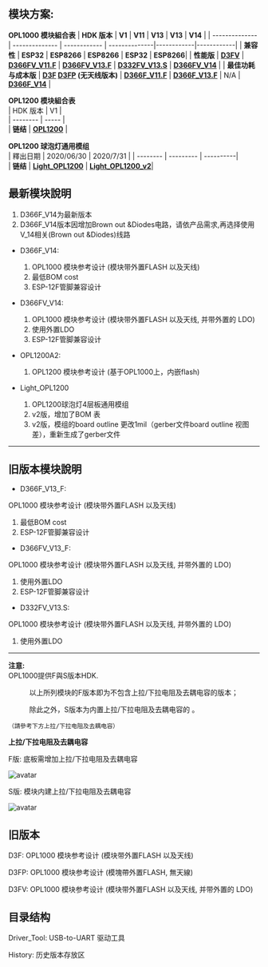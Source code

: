 ## 模块方案:

**OPL1000 模块組合表**
| **HDK 版本**    | **V1**         | **V11**      | **V13**       | **V13**    | **V14**    |
| -------------- | -------------- | ------------ | --------------|------------|------------|
| **兼容性**      | **ESP32**      | **ESP8266**  | **ESP8266**   |  **ESP32** | **ESP8266**| 
| **性能版**      | **[D3FV](https://github.com/Opulinks-Tech/OPL1000-HDK/blob/master/Module/History/D3FV_v1.zip)** | **[D366FV_V11.F](https://github.com/Opulinks-Tech/OPL1000-HDK/blob/master/Module/History/D366FV_V11_F.zip)** | **[D366FV_V13.F](https://github.com/Opulinks-Tech/OPL1000-HDK/blob/master/Module/D366FV_V13.F.rar)** |  **[D332FV_V13.S](https://github.com/Opulinks-Tech/OPL1000-HDK/blob/master/Module/D332FV_V13.S.rar)**   | **[D366FV_V14](https://github.com/Opulinks-Tech/OPL1000-HDK/blob/master/Module/D366FV_V14.rar)** |
| **最佳功耗与成本版** | **[D3F](https://github.com/Opulinks-Tech/OPL1000-HDK/blob/master/Module/History/D3F_v1.zip)   [D3FP](https://github.com/Opulinks-Tech/OPL1000-HDK/blob/master/Module/History/D3FP_v1.zip) (无天线版本)** | **[D366F_V11.F](https://github.com/Opulinks-Tech/OPL1000-HDK/blob/master/Module/History/D366F_V11_F.zip)** | **[D366F_V13.F](https://github.com/Opulinks-Tech/OPL1000-HDK/blob/master/Module/D366F_V13.F.rar)**  |  N/A  | **[D366F_V14](https://github.com/Opulinks-Tech/OPL1000-HDK/blob/master/Module/D366F_V14.rar)** |  
  
  
**OPL1200 模块組合表**  
| HDK 版本  |    V1    |  
| --------  | ----- |  
|  **链结** |  **[OPL1200](https://github.com/Opulinks-Tech/OPL1000-HDK/blob/master/Module/OPL1200A2.rar)** | 
  
**OPL1200 球泡灯通用模组**  
| 釋出日期  | 2020/06/30 |  2020/7/31 |
| --------  | --------- |  ----------|  
|  **链结** |  **[Light_OPL1200](https://github.com/Opulinks-Tech/OPL1000-HDK/blob/master/Module/light_OPL1200.rar)** | **[Light_OPL1200_v2](https://github.com/Opulinks-Tech/OPL1000-HDK/blob/master/Module/Light_OPL1200_202007.rar)**|


## 最新模块說明
1. D366F_V14为最新版本  
2. D366F_V14版本因增加Brown out &Diodes电路，请依产品需求,再选择使用V_14相关(Brown out &Diodes)线路    
  
* D366F_V14: 
  1. OPL1000 模块参考设计 (模块带外置FLASH 以及天线) <br>
  2. 最低BOM cost  
  3. ESP-12F管脚兼容设计  
  
* D366FV_V14:  
  1. OPL1000 模块参考设计 (模块带外置FLASH 以及天线, 并带外置的 LDO) <br>
  2. 使用外置LDO
  3. ESP-12F管脚兼容设计      

* OPL1200A2:  
  1. OPL1200 模块参考设计 (基于OPL1000上，内嵌flash)  
  
* Light_OPL1200 
  1. OPL1200球泡灯4层板通用模组
  2. v2版，增加了BOM 表
  3. v2版，模组的board outline 更改1mil（gerber文件board outline 视图差），重新生成了gerber文件

  
---
## 旧版本模块說明

* D366F_V13_F: 

OPL1000 模块参考设计 (模块带外置FLASH 以及天线) <br>

1. 最低BOM cost
2. ESP-12F管脚兼容设计

* D366FV_V13_F: 

OPL1000 模块参考设计 (模块带外置FLASH 以及天线, 并带外置的 LDO) <br>

1. 使用外置LDO
2. ESP-12F管脚兼容设计  

* D332FV_V13.S:  

OPL1000 模块参考设计 (模块带外置FLASH 以及天线, 并带外置的 LDO) <br>

1. 使用外置LDO  

---
**注意:**   
OPL1000提供F與S版本HDK.

　　　以上所列模块的F版本即为不包含上拉/下拉电阻及去耦电容的版本；　　

　　　除此之外，S版本为内置上拉/下拉电阻及去耦电容的 。
  
    （請參考下方上拉/下拉电阻及去耦电容）

**上拉/下拉电阻及去耦电容**

F版: 底板需增加上拉/下拉电阻及去耦电容

![avatar](https://github.com/Opulinks-Tech/OPL1000-HDK/blob/master/Module/History/F_PullUp.png)



S版: 模块内建上拉/下拉电阻及去耦电容

![avatar](https://github.com/Opulinks-Tech/OPL1000-HDK/blob/master/Module/History/S_PullUp.png)

## 旧版本
D3F: OPL1000 模块参考设计 (模块带外置FLASH 以及天线)

D3FP: OPL1000 模块参考设计 (模塊帶外置FLASH, 無天線)

D3FV: OPL1000 模块参考设计 (模块带外置FLASH 以及天线, 并带外置的 LDO)

## 目录结构
Driver_Tool: USB-to-UART 驱动工具

History: 历史版本存放区
